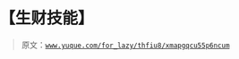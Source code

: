 # 【生财技能】

> 原文：[`www.yuque.com/for_lazy/thfiu8/xmapgqcu55p6ncum`](https://www.yuque.com/for_lazy/thfiu8/xmapgqcu55p6ncum)



